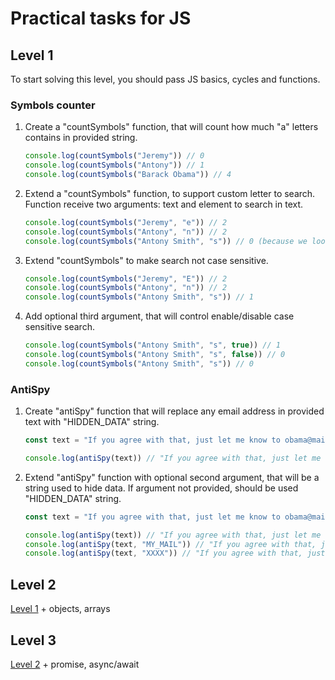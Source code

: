 # Practical tasks for JS

<!-- ## Mock data

<details>
  <summary>users</summary>

  ```
  const users = [
    {
      "_id": "1",
      "name": "Ryu",
      "health": 45, 
      "attack": 4, 
      "defense": 3,
      "source": "http://www.fightersgeneration.com/np5/char/ssf2hd/ryu-hdstance.gif"
    },
    {
      "_id": "2",
      "name": "Dhalsim",
      "health": 60, 
      "attack": 3, 
      "defense": 1,
      "source": "http://www.fightersgeneration.com/np5/char/ssf2hd/dhalsim-hdstance.gif"
    },
    {
      "_id": "3",
      "name": "Guile",
      "health": 45, 
      "attack": 4, 
      "defense": 3,
      "source": "http://www.fightersgeneration.com/np5/char/ssf2hd/guile-hdstance.gif"
    },
    {
      "_id": "4",
      "name": "Zangief",
      "health": 60, 
      "attack": 4, 
      "defense": 1,
      "source": "http://www.fightersgeneration.com/np5/char/ssf2hd/zangief-hdstance.gif"
    },
    {
      "_id": "5",
      "name": "Ken",
      "health": 45, 
      "attack": 3, 
      "defense": 4,
      "source": "http://www.fightersgeneration.com/np5/char/ssf2hd/ken-hdstance.gif"
    },
    {
      "_id": "6",
      "name": "Bison",
      "health": 45, 
      "attack": 5, 
      "defense": 4,
      "source": "http://www.fightersgeneration.com/np5/char/ssf2hd/bison-hdstance.gif"
    },
    {
      "_id": "7",
      "name": "Chun-Li",
      "health": 40, 
      "attack": 3, 
      "defense": 8,
      "source": "http://www.fightersgeneration.com/np5/char/ssf2hd/chunli-hdstance.gif"
    },
    {
      "_id": "8",
      "name": "Blanka",
      "health": 80, 
      "attack": 8, 
      "defense": 2,
      "source": "http://www.fightersgeneration.com/np5/char/ssf2hd/blanka-hdstance.gif"
    },
    {
      "_id": "9",
      "name": "E.Honda",
      "health": 50, 
      "attack": 5, 
      "defense": 5,
      "source": "http://www.fightersgeneration.com/np5/char/ssf2hd/ehonda-hdstance.gif"
    },
    {
      "_id": "10",
      "name": "Balrog",
      "health": 55, 
      "attack": 4, 
      "defense": 6,
      "source": "http://www.fightersgeneration.com/np5/char/ssf2hd/balrog-hdstance.gif"
    },
    {
      "_id": "11",
      "name": "Vega",
      "health": 50, 
      "attack": 4, 
      "defense": 7,
      "source": "http://www.fightersgeneration.com/np5/char/ssf2hd/vega-hdstance.gif"
    },
    {
      "_id": "12",
      "name": "Sagat",
      "health": 55, 
      "attack": 4, 
      "defense": 6,
      "source": "http://www.fightersgeneration.com/np5/char/ssf2hd/sagat-hdstance.gif"
    },
    {
      "_id": "13",
      "name": "Cammy",
      "health": 45, 
      "attack": 4, 
      "defense": 7,
      "source": "http://www.fightersgeneration.com/np5/char/ssf2hd/cammy-hdstance.gif"
    },
    {
      "_id": "14",
      "name": "Fei Long",
      "health": 80, 
      "attack": 2, 
      "defense": 3,
      "source": "http://www.fightersgeneration.com/np5/char/ssf2hd/feilong-hdstance.gif"
    },
    {
      "_id": "15",
      "name": "Dee Jay",
      "health": 50, 
      "attack": 5, 
      "defense": 5,
      "source": "http://www.fightersgeneration.com/np5/char/ssf2hd/deejay-hdstance.gif"
    },
    {
      "_id": "16",
      "name": "T.Hawk",
      "health": 60, 
      "attack": 5, 
      "defense": 3,
      "source": "http://www.fightersgeneration.com/np5/char/ssf2hd/thawk-hdstance.gif"
    },
    {
      "_id": "17",
      "name": "Akuma",
      "health": 70, 
      "attack": 5, 
      "defense": 5,
      "source": "http://www.fightersgeneration.com/np5/char/ssf2hd/akuma-hdstance.gif"
    }
  ]
  ```
</details> -->

## Level 1

To start solving this level, you should pass JS basics, cycles and functions.

### Symbols counter

1. Create a "countSymbols" function, that will count how much "a" letters contains in provided string.

    ```js
    console.log(countSymbols("Jeremy")) // 0
    console.log(countSymbols("Antony")) // 1
    console.log(countSymbols("Barack Obama")) // 4
    ```

2. Extend a "countSymbols" function, to support custom letter to search. Function receive two arguments: text and element to search in text.

    ```js
    console.log(countSymbols("Jeremy", "e")) // 2
    console.log(countSymbols("Antony", "n")) // 2
    console.log(countSymbols("Antony Smith", "s")) // 0 (because we looking for small "s", but in "Smith" we have big "S")
    ```

3. Extend "countSymbols" to make search not case sensitive.

    ```js
    console.log(countSymbols("Jeremy", "E")) // 2
    console.log(countSymbols("Antony", "n")) // 2
    console.log(countSymbols("Antony Smith", "s")) // 1
    ```

4. Add optional third argument, that will control enable/disable case sensitive search.


    ```js
    console.log(countSymbols("Antony Smith", "s", true)) // 1
    console.log(countSymbols("Antony Smith", "s", false)) // 0
    console.log(countSymbols("Antony Smith", "s")) // 0
    ```

### AntiSpy

1. Create "antiSpy" function that will replace any email address in provided text with "HIDDEN_DATA" string.

    ```js
    const text = "If you agree with that, just let me know to obama@mail.us or newpower@gmail.com and I'll reach out as soon as possible."
    ```

    ```js
    console.log(antiSpy(text)) // "If you agree with that, just let me know to HIDDEN_DATA or HIDDEN_DATA and I'll reach out as soon as possible."
    ```

2. Extend "antiSpy" function with optional second argument, that will be a string used to hide data. If argument not provided, should be used "HIDDEN_DATA" string.

    ```js
    const text = "If you agree with that, just let me know to obama@mail.us and I'll reach out as soon as possible."
    ```

    ```js
    console.log(antiSpy(text)) // "If you agree with that, just let me know to HIDDEN_DATA or HIDDEN_DATA and I'll reach out as soon as possible."
    console.log(antiSpy(text, "MY_MAIL")) // "If you agree with that, just let me know to MY_MAIL or MY_MAIL and I'll reach out as soon as possible."
    console.log(antiSpy(text, "XXXX")) // "If you agree with that, just let me know to XXXX or XXXX and I'll reach out as soon as possible."

## Level 2

[Level 1](#level-1) + objects, arrays

## Level 3

[Level 2](#level-2) + promise, async/await
